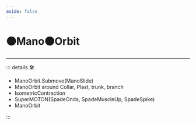 ```yaml
---
aside: false
---
```

# 🟠<motor>Mano🟠<motor>Orbit</motor></motor>

---

<!-- =================================================== -->
<!-- =================================================== -->
<!-- =================================================== -->
<!-- =================================================== -->
<!-- =================================================== -->
::: details 🛠

- ManoOrbit.Submove(ManoSlide)
- ManoOrbit around Collar, Plast, trunk, branch
- IsometricContraction
- SuperMOTON(SpadeOnda, SpadeMuscleUp, SpadeSpike)
- ManoOrbit

:::
